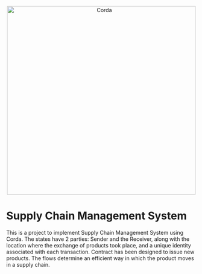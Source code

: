 <p align="center">
  <img src="https://www.corda.net/wp-content/uploads/2016/11/fg005_corda_b.png" alt="Corda" width="500">
</p>

# Supply Chain Management System

This is a project to implement Supply Chain Management System using Corda.
The states have 2 parties: Sender and the Receiver, along with the location where the exchange of products took place, and a unique identity associated with each transaction.
Contract has been designed to issue new products. The flows determine an efficient way in which the product moves in a supply chain.